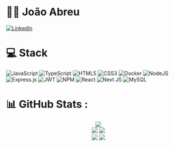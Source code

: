 



# 👨‍💻 João Abreu

[![LinkedIn](https://img.shields.io/badge/LinkedIn-%230077B5.svg?logo=linkedin&logoColor=white)](https://www.linkedin.com/in/joao-pedro-della-bianca/)




# 💻 Stack
![JavaScript](https://img.shields.io/badge/javascript-%23323330.svg?style=for-the-badge&logo=javascript&logoColor=%23F7DF1E)  ![TypeScript](https://img.shields.io/badge/typescript-%23007ACC.svg?style=for-the-badge&logo=typescript&logoColor=white) ![HTML5](https://img.shields.io/badge/html5-%23E34F26.svg?style=for-the-badge&logo=html5&logoColor=white) ![CSS3](https://img.shields.io/badge/css3-%231572B6.svg?style=for-the-badge&logo=css3&logoColor=white)  ![Docker](https://img.shields.io/badge/docker-%230db7ed.svg?style=for-the-badge&logo=docker&logoColor=white) ![NodeJS](https://img.shields.io/badge/node.js-6DA55F?style=for-the-badge&logo=node.js&logoColor=white)  ![Express.js](https://img.shields.io/badge/express.js-%23404d59.svg?style=for-the-badge&logo=express&logoColor=%2361DAFB) ![JWT](https://img.shields.io/badge/JWT-black?style=for-the-badge&logo=JSON%20web%20tokens) ![NPM](https://img.shields.io/badge/NPM-%23000000.svg?style=for-the-badge&logo=npm&logoColor=white) ![React](https://img.shields.io/badge/react-%2320232a.svg?style=for-the-badge&logo=react&logoColor=%2361DAFB)   ![Next JS](https://img.shields.io/badge/Next-black?style=for-the-badge&logo=next.js&logoColor=white)  ![MySQL](https://img.shields.io/badge/mysql-%2307405e.svg?style=for-the-badge&logo=sqlite&logoColor=white)
# 📊 GitHub Stats :
<p align="center">
  <img src="https://github-profile-summary-cards.vercel.app/api/cards/profile-details?username=abreujpedro&theme=dracula"/> <br />
  <img src="https://github-profile-summary-cards.vercel.app/api/cards/repos-per-language?username=abreujpedro&theme=dracula"/>
  <img src="https://github-profile-summary-cards.vercel.app/api/cards/most-commit-language?username=abreujpedro&theme=dracula"/>  <br />
   <img src="https://github-profile-summary-cards.vercel.app/api/cards/stats?username=abreujpedro&theme=dracula"/>
   <img src="https://github-profile-summary-cards.vercel.app/api/cards/productive-time?username=abreujpedro&theme=dracula"/>
</p>

